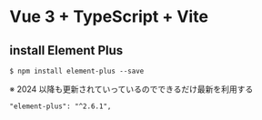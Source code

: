 # Vue 3 + TypeScript + Vite

## install Element Plus

```
$ npm install element-plus --save
```

※ 2024 以降も更新されていっているのでできるだけ最新を利用する

```
"element-plus": "^2.6.1",
```

##
